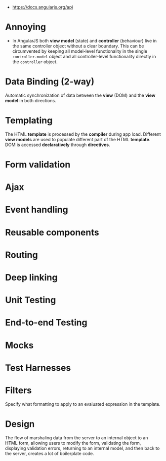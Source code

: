 - https://docs.angularjs.org/api

# Annoying
- In AngularJS both **view model** (state) and **controller** (behaviour) live in the same controller object without a clear boundary. This can be circumvented by keeping all model-level functionality in the single `controller.model` object and all controller-level functionality directly in the `controller` object.

# Data Binding (2-way)
Automatic synchronization of data between the **view** (DOM) and the **view model** in both directions.

# Templating
The HTML **template** is processed by the **compiler** during app load. Different **view models** are used to populate different part of the HTML **template**.
DOM is accessed **declaratively** through **directives**. 

# Form validation

# Ajax

# Event handling

# Reusable components

# Routing

# Deep linking

# Unit Testing

# End-to-end Testing

# Mocks

# Test Harnesses

# Filters
Specify what formatting to apply to an evaluated expression in the template.

# Design
The flow of marshaling data from the server to an internal object to an HTML form, allowing users to modify the form, validating the form, displaying validation errors, returning to an internal model, and then back to the server, creates a lot of boilerplate code.
